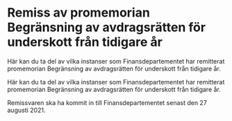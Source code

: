 # Remiss av promemorian Begränsning av avdragsrätten för underskott från tidigare år

Här kan du ta del av vilka instanser som Finansdepartementet har remitterat promemorian Begränsning av avdragsrätten för underskott från tidigare år.

Här kan du ta del av vilka instanser som Finansdepartementet har remitterat promemorian Begränsning av avdragsrätten för underskott från tidigare år.

Remissvaren ska ha kommit in till Finansdepartementet senast den 27 augusti 2021.
